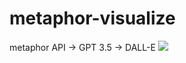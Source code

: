 # metaphor-visualize
metaphor API -> GPT 3.5 -> DALL-E
![](https://github.com/am1ree/metaphor-visualize/blob/main/output1.gif)
